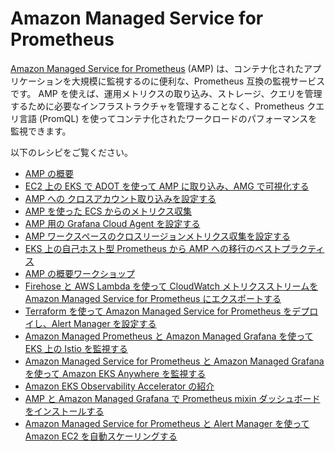 # Amazon Managed Service for Prometheus

[Amazon Managed Service for Prometheus][amp-main] (AMP) は、コンテナ化されたアプリケーションを大規模に監視するのに便利な、Prometheus 互換の監視サービスです。
AMP を使えば、運用メトリクスの取り込み、ストレージ、クエリを管理するために必要なインフラストラクチャを管理することなく、Prometheus クエリ言語 (PromQL) を使ってコンテナ化されたワークロードのパフォーマンスを監視できます。

以下のレシピをご覧ください。

- [AMP の概要][amp-gettingstarted]
- [EC2 上の EKS で ADOT を使って AMP に取り込み、AMG で可視化する](recipes/ec2-eks-metrics-go-adot-ampamg.md)
- [AMP への クロスアカウント取り込みを設定する][amp-xaccount]
- [AMP を使った ECS からのメトリクス収集][amp-ecs-metrics]
- [AMP 用の Grafana Cloud Agent を設定する][amp-gcwa]
- [AMP ワークスペースのクロスリージョンメトリクス収集を設定する][amp-xregion-metrics]
- [EKS 上の自己ホスト型 Prometheus から AMP への移行のベストプラクティス][amp-migration]
- [AMP の概要ワークショップ][amp-oow]
- [Firehose と AWS Lambda を使って CloudWatch メトリクスストリームを Amazon Managed Service for Prometheus にエクスポートする](recipes/lambda-cw-metrics-go-amp.md)
- [Terraform を使って Amazon Managed Service for Prometheus をデプロイし、Alert Manager を設定する](recipes/amp-alertmanager-terraform.md)
- [Amazon Managed Prometheus と Amazon Managed Grafana を使って EKS 上の Istio を監視する][amp-istio-monitoring]
- [Amazon Managed Service for Prometheus と Amazon Managed Grafana を使って Amazon EKS Anywhere を監視する][amp-anywhere-monitoring]
- [Amazon EKS Observability Accelerator の紹介][eks-accelerator]
- [AMP と Amazon Managed Grafana で Prometheus mixin ダッシュボードをインストールする](recipes/amp-mixin-dashboards.md)
- [Amazon Managed Service for Prometheus と Alert Manager を使って Amazon EC2 を自動スケーリングする](recipes/as-ec2-using-amp-and-alertmanager.md)

[amp-main]: https://aws.amazon.com/jp/prometheus/
[amp-gettingstarted]: https://aws.amazon.com/blogs/mt/getting-started-amazon-managed-service-for-prometheus/
[amp-xaccount]: https://aws.amazon.com/blogs/opensource/setting-up-cross-account-ingestion-into-amazon-managed-service-for-prometheus/
[amp-ecs-metrics]: https://aws.amazon.com/blogs/opensource/metrics-collection-from-amazon-ecs-using-amazon-managed-service-for-prometheus/
[amp-gcwa]: https://aws.amazon.com/blogs/opensource/configuring-grafana-cloud-agent-for-amazon-managed-service-for-prometheus/
[amp-xregion-metrics]: https://aws.amazon.com/blogs/opensource/set-up-cross-region-metrics-collection-for-amazon-managed-service-for-prometheus-workspaces/
[amp-migration]: https://aws.amazon.com/blogs/opensource/best-practices-for-migrating-self-hosted-prometheus-on-amazon-eks-to-amazon-managed-service-for-prometheus/
[amp-oow]: https://observability.workshop.aws/en/amp.html
[amp-istio-monitoring]: https://aws.amazon.com/blogs/mt/monitor-istio-on-eks-using-amazon-managed-prometheus-and-amazon-managed-grafana/
[amp-anywhere-monitoring]: https://aws.amazon.com/blogs/containers/monitoring-amazon-eks-anywhere-using-amazon-managed-service-for-prometheus-and-amazon-managed-grafana/
[eks-accelerator]: recipes/eks-observability-accelerator.md
